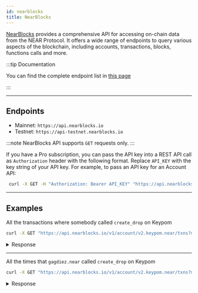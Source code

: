 ```yaml
---
id: nearblocks
title: NearBlocks
---
```


[NearBlocks](https://api.nearblocks.io/api-docs/) provides a comprehensive API for accessing on-chain data from the NEAR Protocol. It offers a wide range of endpoints to query various aspects of the blockchain, including accounts, transactions, blocks, functions calls and more.

:::tip Documentation 

You can find the complete endpoint list in [this page](https://api.nearblocks.io/api-docs/)

:::

---

## Endpoints

- Mainnet: `https://api.nearblocks.io`
- Testnet: `https://api-testnet.nearblocks.io`

:::note
NearBlocks API supports `GET` requests only.
:::

If you have a Pro subscription, you can pass the API key into a REST API call as `Authorization` header with the following format. Replace `API_KEY` with the key string of your API key. For example, to pass an API key for an Account API:

```sh
 curl -X GET -H "Authorization: Bearer API_KEY" "https://api.nearblocks.io/v1/account/wrap.near"
 ```
---

## Examples

All the transactions where somebody called `create_drop` on Keypom

```bash
curl -X GET "https://api.nearblocks.io/v1/account/v2.keypom.near/txns?method=create_drop"
```

<details>
  <summary> Response </summary>

```json
{"cursor":"10055367839","txns":[{"id":"10830753377","receipt_id":"5F79mMVCnRrHRbdYmrSPjRwnAgUBc3H2okMHo69cZcJV","predecessor_account_id":"dragov.near","receiver_account_id":"v2.keypom.near","receipt_kind":"ACTION","receipt_block":{"block_hash":"E3KaP9w1y8CzWFajYBjx9oJFuhjjXuM8vaNPdnAXJeHp","block_height":134346961,"block_timestamp":1733475275522260000},"receipt_outcome":{"gas_burnt":5361098685764,"tokens_burnt":536109868576400000000,"executor_account_id":"v2.keypom.near","status":true},"transaction_hash":"9Y6WvywzX23YLCEuoXDqcaYJMRYihpXWwb4gsBwuXJFX","included_in_block_hash":"yfiq5z1JK6xUzdJk71W1N8yiK65Xt7xFXs6aiKLDtSH","block_timestamp":"1733475274374657534","block":{"block_height":134346960},"receipt_conversion_tokens_burnt":"31845454987000000000","actions":[{"action":"FUNCTION_CALL","method":"create_drop","deposit":1.0426e+24,"fee":536109868576400000000,"args":"{\"drop_id\": \"1733475264350\", \"metadata\": \"{\\\\\\\\\\\\\\\"dropName\\\\\\\\\\\\\\\":\\\\\\\\\\\\\\\"Vrscert NEAR account creation \\\\\\\\\\\\\\\"}\", \"public_keys\": [\"ed25519:DJrjp8VpUKn3dnfV7Yyt2BHCC3wujjjjynUHhkrJWpVQ\"], \"deposit_per_use\": \"1000000000000000000000000\"}"}],"actions_agg":{"deposit":1.0426e+24},"outcomes":{"status":true},"outcomes_agg":{"transaction_fee":588989004589500000000}}, ...
```

</details>

<hr className="subsection" />

All the times that `gagdiez.near` called `create_drop` on Keypom

```sh
curl -X GET "https://api.nearblocks.io/v1/account/v2.keypom.near/txns?method=create_drop&from=gagdiez.near"
```

<details>
  <summary> Response </summary>

```json
{
  "txns": [
    {
      "predecessor_account_id": "gagdiez.near",
      "receiver_account_id": "v2.keypom.near",
      "receipt_kind": "ACTION",
      "receipt_outcome": {
        "status": true,
        ...
      },
      ...
    }
  ]
}
```

</details>

